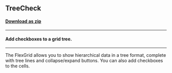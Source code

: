 ## TreeCheck
#### [Download as zip](https://minhaskamal.github.io/DownGit/#/home?url=https://github.com/GrapeCity/ComponentOne-WinForms-Samples/tree/master/NetFramework\FlexGrid\VB\TreeCheck)
____
#### Add checkboxes to a grid tree.
____
The FlexGrid allows you to show hierarchical data in a tree format, complete with tree lines and collapse/expand buttons. You can also add checkboxes to the cells. 